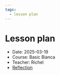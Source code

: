 ```yaml
---
tags:
  - lesson plan
---
```


# Lesson plan

- Date: 2025-03-19
- Course: Basic Bianca
- Teacher: Richel
- [Reflection](../../reflections/20250319/20250319_richel.md)
